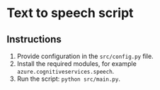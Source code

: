 # Text to speech script

## Instructions

1. Provide configuration in the `src/config.py` file.
2. Install the required modules, for example `azure.cognitiveservices.speech`.
3. Run the script: `python src/main.py`.